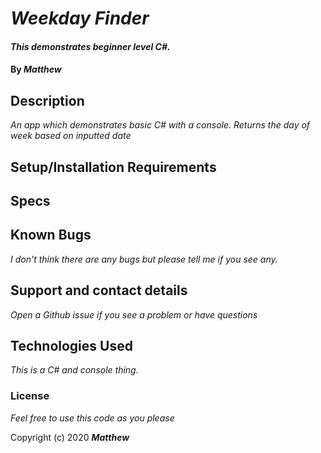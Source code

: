 
# _Weekday Finder_

#### _This demonstrates beginner level C#._

#### By _**Matthew**_


## Description

_An app which demonstrates basic C# with a console._
_Returns the day of week based on inputted date_

                                    
## Setup/Installation Requirements

## Specs


## Known Bugs

_I don't think there are any bugs but please tell me if you see any._

## Support and contact details

_Open a Github issue if you see a problem or have questions_

## Technologies Used

_This is a C# and console thing._

### License

*Feel free to use this code as you please*

Copyright (c) 2020 **_Matthew_**
